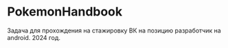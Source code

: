# PokemonHandbook
Задача для прохождения на стажировку ВК на позицию разработчик на android. 2024 год.
